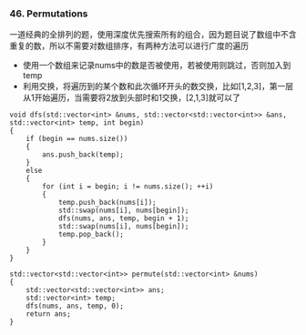 ### 46. Permutations

一道经典的全排列的题，使用深度优先搜索所有的组合，因为题目说了数组中不含重复的数，所以不需要对数组排序，有两种方法可以进行广度的遍历
* 使用一个数组来记录nums中的数是否被使用，若被使用则跳过，否则加入到temp
* 利用交换，将遍历到的某个数和此次循环开头的数交换，比如[1,2,3]，第一层从1开始遍历，当需要将2放到头部时和1交换，[2,1,3]就可以了

```
void dfs(std::vector<int> &nums, std::vector<std::vector<int>> &ans, std::vector<int> temp, int begin)
{
    if (begin == nums.size())
    {
        ans.push_back(temp);
    }
    else
    {
        for (int i = begin; i != nums.size(); ++i)
        {
            temp.push_back(nums[i]);
            std::swap(nums[i], nums[begin]);
            dfs(nums, ans, temp, begin + 1);
            std::swap(nums[i], nums[begin]);
            temp.pop_back();
        }
    }
}

std::vector<std::vector<int>> permute(std::vector<int> &nums)
{
    std::vector<std::vector<int>> ans;
    std::vector<int> temp;
    dfs(nums, ans, temp, 0);
    return ans;
}
```
